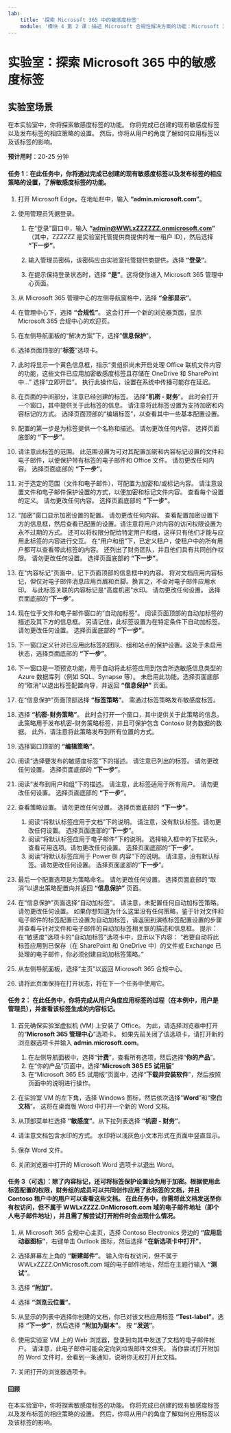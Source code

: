 ```yaml
---
lab:
    title: '探索 Microsoft 365 中的敏感度标签'
    module: '模块 4 第 2 课：描述 Microsoft 合规性解决方案的功能：Microsoft 365 信息保护与治理功能介绍'
---
```



# 实验室：探索 Microsoft 365 中的敏感度标签

## 实验室场景
在本实验室中，你将探索敏感度标签的功能。  你将完成已创建的现有敏感度标签以及发布标签的相应策略的设置。   然后，你将从用户的角度了解如何应用标签以及该标签的影响。


**预计用时**：20-25 分钟

#### 任务 1：在此任务中，你将通过完成已创建的现有敏感度标签以及发布标签的相应策略的设置，了解敏感度标签的功能。

1. 打开 Microsoft Edge。在地址栏中，输入 **“admin.microsoft.com”**。

1. 使用管理员凭据登录。
    1. 在“登录”窗口中，输入 **“admin@WWLxZZZZZZ.onmicrosoft.com”** （其中，ZZZZZZ 是实验室托管提供商提供的唯一租户 ID），然后选择 **“下一步”**。
    
    1. 输入管理员密码，该密码应由实验室托管提供商提供。选择 **“登录”**。
    1. 在提示保持登录状态时，选择 **“是”**。这将使你进入 Microsoft 365 管理中心页面。

1. 从 Microsoft 365 管理中心的左侧导航窗格中，选择 **“全部显示”**。

1. 在管理中心下，选择 **“合规性”**。  这会打开一个新的浏览器页面，显示 Microsoft 365 合规中心的欢迎页。  

1. 在左侧导航面板的“解决方案”下，选择“**信息保护**”。

1. 选择页面顶部的“**标签**”选项卡。

1. 此时将显示一个黄色信息框，指示“贵组织尚未开启处理 Office 联机文件内容的功能，这些文件已应用加密敏感度标签且存储在 OneDrive 和 SharePoint 中...”  选择“立即开启”。  执行此操作后，设置在系统中传播可能存在延迟。


1. 在页面的中间部分，注意已经创建的标签。  选择“**机密 - 财务**”。  此时会打开一个窗口，其中提供关于此标签的信息。  请注意将此标签设置为支持加密和内容标记的方式。  选择页面顶部的“编辑标签”，以查看其中一些基本配置设置。

1. 配置的第一步是为标签提供一个名称和描述。  请勿更改任何内容。  选择页面底部的 **“下一步”**。

1. 请注意此标签的范围。  此范围设置为可对其配置加密和内容标记设置的文件和电子邮件，以便保护带有标签的电子邮件和 Office 文件。  请勿更改任何内容。  选择页面底部的 **“下一步”**。

1. 对于选定的范围（文件和电子邮件），可配置为加密和/或标记内容。  请注意设置文件和电子邮件保护设置的方式，以便加密和标记文件内容。  查看每个设置的定义。  请勿更改任何内容。  选择页面底部的 **“下一步”**。

1. “加密”窗口显示加密设置的配置。  请勿更改任何内容。  查看配置加密设置下方的信息框，然后查看已配置的设置。请注意将用户对内容的访问权限设置为永不过期的方式。  还可以将权限分配给特定用户和组，这样只有他们才能与应用此标签的内容进行交互。  在“用户和组”下，已定义租户，使租户中的所有用户都可以查看带此标签的内容。  还列出了财务团队，并且他们具有共同创作权限。  请勿更改任何设置。  选择页面底部的 **“下一步”**。

1. 在“内容标记”页面中，记下页面顶部的信息框中的内容。  将对文档应用内容标记，但仅对电子邮件消息应用页眉和页脚。换言之，不会对电子邮件应用水印。  与此标签关联的内容标记是“高度机密”水印。  请勿更改任何设置。  选择页面底部的“**下一步**”。

1. 现在位于文件和电子邮件窗口的“自动加标签”。  阅读页面顶部的自动加标签的描述及其下方的信息框。  另请记住，此标签设置为在特定条件下自动加标签。请勿更改任何设置。  选择页面底部的 **“下一步”**。

1. 下一窗口定义针对已应用此标签的团队、组和站点的保护设置。这处于未启用状态，选择页面底部的 **“下一步”**。 

1. 下一窗口是一项预览功能，用于自动将此标签应用到包含所选敏感信息类型的 Azure 数据库列（例如 SQL、Synapse 等）。  未启用此功能。选择页面底部的“取消”以退出标签配置向导，并返回 **“信息保护”** 页面。 

1. 在“信息保护”页面顶部选择 **“标签策略”**。 需通过标签策略发布敏感度标签。  

1. 选择 **“机密-财务策略”**。 此时会打开一个窗口，其中提供关于此策略的信息。  此策略用于发布机密-财务策略标签，并且可保护包含 Contoso 财务数据的数据。  此外，请注意将此策略发布到所有位置的方式。  

1. 选择窗口顶部的 **“编辑策略”**。

1. 阅读“选择要发布的敏感度标签”下的描述。  请注意已列出的标签。  请勿更改任何设置。  选择页面底部的 **“下一步”**。

1. 阅读“发布到用户和组”下的描述。  请注意，此标签适用于所有用户。  请勿更改任何设置。  选择页面底部的 **“下一步”**。

1. 查看策略设置。  请勿更改任何设置。  选择页面底部的 **“下一步”**。
    1. 阅读“将默认标签应用于文档”下的说明。  请注意，没有默认标签。请勿更改任何设置。  选择页面底部的“**下一步**”。
    1. 阅读“将默认标签应用于电子邮件”下的说明。  选择输入框中的下拉箭头，查看可用选项。请勿更改任何设置。  选择页面底部的“**下一步**”。
    1. 阅读“将默认标签应用于 Power BI 内容”下的说明。  请注意，没有默认标签。请勿更改任何设置。  选择页面底部的“**下一步**”。

1. 最后一个配置选项是为策略命名。  请勿更改任何设置。  选择页面底部的“取消”以退出策略配置向并返回 **“信息保护”** 页面。

1. 在“信息保护”页面选择“自动加标签”。  请注意，未配置任何自动加标签策略。  请勿更改任何设置。  如果你想知道为什么这里没有任何策略，鉴于针对文件和电子邮件的标签配置已设置为自动加标签，请返回到演练标签配置设置的步骤并查看与针对文件和电子邮件的自动加标签相关联的描述和信息框。  提示：  在“敏感度”选项卡的“自动加标签”选项卡中，显示以下内容：  “若要自动将此标签应用到已保存（在 SharePoint 和 OneDrive 中）的文件或 Exchange 已处理的电子邮件，你必须创建自动加标签策略。”

1. 从左侧导航面板，选择“主页”以返回 Microsoft 365 合规中心。

1. 请将此页面保持在打开状态，将在下一个任务中使用它。


#### 任务 2：  在此任务中，你将完成从用户角度应用标签的过程（在本例中，用户是管理员），并查看该标签生成的内容标记。

1. 首先确保实验室虚拟机 (VM) 上安装了 Office。  为此，请选择浏览器中打开的“**Microsoft 365 管理中心**”选项卡。  如果先前关闭了该选项卡，请打开新的浏览器选项卡并输入 **admin.microsoft.com**。
    1. 在左侧导航面板中，选择“**计费**”，查看所有选项，然后选择“**你的产品**”。
    1. 在“你的产品”页面中，选择“**Microsoft 365 E5 试用版**”
    1. 在“Microsoft 365 E5 试用版”页面中，选择“**下载并安装软件**”，然后按照页面中的说明进行操作。

1. 在实验室 VM 的左下角，选择 Windows 图标，然后依次选择“**Word**”和“**空白文档**”。  这将在桌面版 Word 中打开一个新的 Word 文档。

1. 从顶部菜单栏选择 **“敏感度”**。从下拉列表选择 **“机密 - 财务”**。 

1. 请注意文档包含水印的方式。  水印将以浅灰色小文本形式在页面中竖直显示。 

1. 保存 Word 文件。

1. 关闭浏览器中打开的 Microsoft Word 选项卡以退出 Word。

#### 任务 3（可选）：除了内容标记，还可将标签保护设置设为用于加密。根据使用此标签配置的权限，财务组的成员可以共同创作应用了此标签的文档，并且 Contoso 租户中的用户可以查看这些文档。  在此任务中，你需将此文档发送至你有权访问，但不属于 WWLxZZZZ.OnMicrosoft.com 域的电子邮件地址（即个人电子邮件地址），并且需了解尝试打开附件时会出现什么情况。  

1. 从 Microsoft 365 合规中心主页，选择 Contoso Electronics 旁边的 **“应用启动器图标”**，右键单击 Outlook 图标，然后选择 **“在新选项卡中打开”**。

1. 选择屏幕左上角的 **“新建邮件”**。  输入你有权访问，但不属于 WWLxZZZZ.OnMicrosoft.com 域的电子邮件地址，然后在主题行输入 **“测试”**。

1. 选择 **“附加”**。

1. 选择 **“浏览云位置”**。

1. 从显示的列表中选择你创建的文档，你已对该文档应用标签 **“Test-label”**。选择 **“下一步”**，然后选择 **“附加为副本”**。  按 **“发送”**。

1. 使用实验室 VM 上的 Web 浏览器，登录到向其中发送了文档的电子邮件帐户。  请注意，此电子邮件可能会定向到垃圾邮件文件夹。  当你尝试打开附加的 Word 文件时，会看到一条通知，说明你无权打开此文档。

1. 关闭打开的浏览器选项卡。


#### 回顾
在本实验室中，你将探索敏感度标签的功能。  你将完成已创建的现有敏感度标签以及发布标签的相应策略的设置。   然后，你将从用户的角度了解如何应用标签以及该标签的影响。

